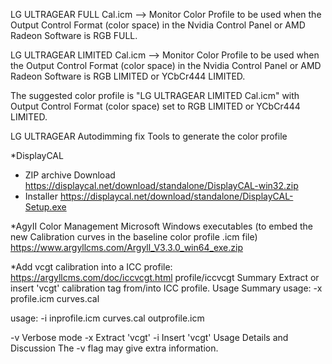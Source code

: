 LG ULTRAGEAR FULL Cal.icm --> Monitor Color Profile to be used when the Output Control Format (color space) in the Nvidia Control Panel or AMD Radeon Software is RGB FULL.

LG ULTRAGEAR LIMITED Cal.icm --> Monitor Color Profile to be used when the Output Control Format (color space) in the Nvidia Control Panel or AMD Radeon Software is RGB LIMITED or YCbCr444 LIMITED.


The suggested color profile is "LG ULTRAGEAR LIMITED Cal.icm" with Output Control Format (color space) set to RGB LIMITED or YCbCr444 LIMITED.



LG ULTRAGEAR Autodimming fix Tools to generate the color profile

*DisplayCAL
- ZIP archive Download
https://displaycal.net/download/standalone/DisplayCAL-win32.zip
- Installer
https://displaycal.net/download/standalone/DisplayCAL-Setup.exe

*AgyII Color Management Microsoft Windows executables (to embed the new Calibration curves in the baseline color profile .icm file)
https://www.argyllcms.com/Argyll_V3.3.0_win64_exe.zip


*Add vcgt calibration into a ICC profile:
https://argyllcms.com/doc/iccvcgt.html
profile/iccvcgt
Summary
Extract or insert 'vcgt' calibration tag from/into ICC profile.
Usage Summary
usage: -x profile.icm curves.cal

usage: -i inprofile.icm curves.cal outprofile.icm

 -v              Verbose mode
 -x              Extract 'vcgt'
 -i              Insert 'vcgt'
Usage Details and Discussion
The -v flag may give extra information.
